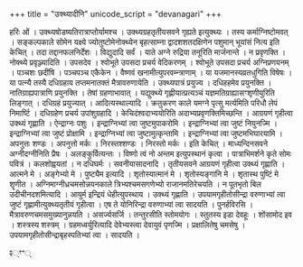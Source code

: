 +++
title = "उक्थ्यादीनि"
unicode_script = "devanagari"
+++

हरिः ओं । उक्थ्यषोडष्यतिरात्राप्तोर्यामश्च । उक्थ्यग्रहतृतीयसवने गृह्यते इत्युक्थ्यः । तस्य कर्माग्निष्टोमवत् । सङ्कल्पकाले सोमेन यक्ष्ये ज्योतुष्टोमेनोक्थ्येन बृहत्साम्ना द्वादशशतदक्षिणेन पशुमान् भूयांसं नित्य इति केचित् । तदा तद्दानफलनिर्देशः । विद्युदादि सर्वं । याते अग्ने रुद्रिया तनूरिति मार्जनान्ते । न प्रवृणक्ति । नोक्थ्ये प्रवृञ्ज्यादिति । उपसदेव । श्वोभूते उपसदा प्रचर्य वेदिकरणम् । श्वोभूते उपसदा प्रचर्य अग्निप्रणयनम् । पञ्चशः छदींषि । पञ्चपञ्च एकैकेन । वैष्णवं खनामीत्युपरवम्न्त्राणाम् । या यजमानस्यव्रतधुगिति विषेषः । या पत्न्यै तस्यै दधिग्रहाय तप्तमनातक्तं मैत्रावरुणायेति । उक्थ्यपात्रं प्रयुज्य । दधिहहमेव प्रयुनक्ति । नातिग्राह्यपात्राणि प्रयुनक्ति । तेषां ग्रहणाभावात् । यद्युक्थ्ये गृह्णीयात्प्रत्यञ्चं यज्ञमतिग्राह्यासꣳशृणीयुरिति लिङ्गात् । दधिग्रहं प्रयुज्यात् । आदित्यस्थाल्यादि । क्रतुकरण काले यमग्ने पृत्सु मर्त्यमिति परिधौ लेपं निमार्ष्टि । दधिग्रहेण प्रचर्य उपांशुग्रहादि । केचिदंश्वदाभ्ययोरिति अदाभ्यप्रवृणक्तिमिच्छन्ति । आग्रयणं गृहीत्वा उक्थ्यं गृह्णाति । ऐन्द्राग्नः पशुः । इन्द्राग्निभ्यां त्वा जुष्टमुपाकरोमि । इन्द्राग्निभ्यां त्वा जुष्टं नियुनज्मि । इन्द्राग्निभ्यां त्वा जुष्टं प्रोक्षामि । इन्द्राग्निभ्यां त्वा जुष्टामुत्कृन्तामि । इन्द्राग्निभ्यां त्वा जुष्टमभिघारयामि । अपनुत्तः शण्डः । अपनुत्तो मर्कः । निरस्तश्शण्डः । निरस्तो मर्कः । इति केचित् । माध्यन्दिनसवने अग्नीदग्नीनिति प्रैषः । अलङ्कुर्वित्यन्तः । विष्णो त्वं नो अन्तम इत्युपस्थानं कृत्वा । पात्राभिमर्शने कृते सोमः पवित्रं । कलशोह्वयतां । न दधिघर्मः । सवनीयासादनादि । तृतीयसवने आग्रयणं गृहीत्वा उक्थ्यं गृह्णाति । आत्मने मे । अङ्गेभ्यो मे । पुष्ट्यैम इत्यादि । शृतोस्यात्मानं मे । शृतोस्यङ्गानि मे । शृतास्थ पुष्टिं मे शॄणीत । अग्निमाग्नीध्रचमसोन्नयनकाले त्रिभ्यश्चमसगणेभ्यो राजानमतिरेचयति । न पूतभृतो बिल उदीचीनदशमित्यादि । आयुर्म इन्द्रियं धेहीत्युपस्थाय । उक्थ्यं गृह्णाति । उपयामगृहीतोसीन्द्रा वरुणाभ्यां त्वा जुष्टं गृह्णामीत्युक्थ्यतृतीयं गृहीत्वा । एष ते योनिरिन्द्रा वरुणाभ्यां त्वा सादयति । पुनर्हविरसि । मैत्रावरुणचमसमुख्यानुन्नयति । असर्ज्यसर्जि । तन्तुरसीति स्तोमयोगः । स्तुतस्य इडा देवहूः । शोंसामोद इव । शस्त्रस्य शस्त्रम् । ग्रहमध्वर्युरित्यादि देवेभ्यस्त्वा देवायुवं पृणज्मि । प्रक्षालितेषु चमसेषु । उपयामगृहीतोसीन्द्राबृहस्पतिभ्यां त्वा । सादयति ।

ꣴ्ꣳꣲ्
